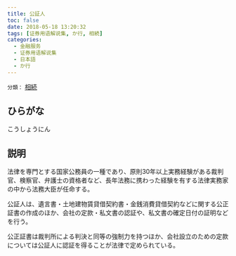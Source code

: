 ```yaml
---
title: 公証人
toc: false
date: 2018-05-18 13:20:32
tags: [证券用语解说集, か行, 相続]
categories:
  - 金融服务
  - 证券用语解说集
  - 日本語
  - か行
---
```


`分類：` [相続](/tags/相続/)

## ひらがな

こうしょうにん

## 説明

法律を専門とする国家公務員の一種であり、原則30年以上実務経験がある裁判官、検察官、弁護士の資格者など、長年法務に携わった経験を有する法律実務家の中から法務大臣が任命する。

公証人は、遺言書・土地建物賃貸借契約書・金銭消費貸借契約などに関する公正証書の作成のほか、会社の定款・私文書の認証や、私文書の確定日付の証明などを行う。

公正証書は裁判所による判決と同等の強制力を持つほか、会社設立のための定款については公証人に認証を得ることが法律で定められている。
